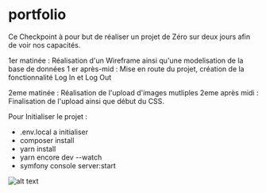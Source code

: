 # portfolio


Ce Checkpoint à pour but de réaliser un projet de Zéro sur deux jours afin de voir nos capacités.

1er matinée : Réalisation d'un Wireframe ainsi qu'une modelisation de la base de données
1 er après-mid : Mise en route du projet, création de la fonctionnalité Log In et Log Out

2eme matinée : Réalisation de l'upload d'images mutliples
2eme après midi : Finalisation de l'upload ainsi que début du CSS.

Pour Initialiser le projet :

- .env.local a initialiser
- composer install
- yarn install
- yarn encore dev --watch
- symfony console server:start

![alt text](https://zupimages.net/up/21/05/bczc.png)
